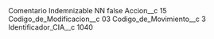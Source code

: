 <?xml version="1.0" encoding="UTF-8"?>
<CustomMetadata xmlns="http://soap.sforce.com/2006/04/metadata" xmlns:xsi="http://www.w3.org/2001/XMLSchema-instance" xmlns:xsd="http://www.w3.org/2001/XMLSchema">
    <label>Comentario Indemnizable NN</label>
    <protected>false</protected>
    <values>
        <field>Accion__c</field>
        <value xsi:type="xsd:string">15</value>
    </values>
    <values>
        <field>Codigo_de_Modificacion__c</field>
        <value xsi:type="xsd:string">03</value>
    </values>
    <values>
        <field>Codigo_de_Movimiento__c</field>
        <value xsi:type="xsd:string">3</value>
    </values>
    <values>
        <field>Identificador_CIA__c</field>
        <value xsi:type="xsd:string">1040</value>
    </values>
</CustomMetadata>
